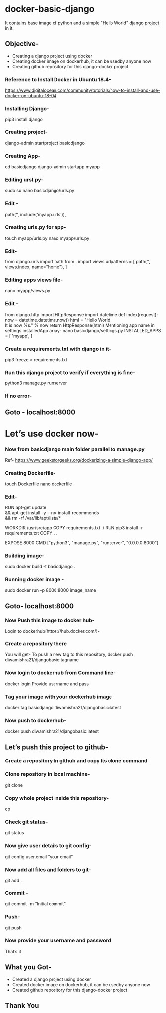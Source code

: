 # docker-basic-django
It contains base image of python and a simple "Hello World" django project in it.

## Objective-
* Creating a django project using docker
* Creating docker image on dockerhub, it can be usedby anyone now
* Creating github repository for this django-docker project

### Reference to Install Docker in Ubuntu 18.4-
https://www.digitalocean.com/community/tutorials/how-to-install-and-use-docker-on-ubuntu-18-04

### Installing Django-
pip3 install django
### Creating project-
django-admin startproject basicdjango
### Creating App-
cd basicdjango
django-admin startapp myapp

### Editing ursl.py-
sudo su
nano basicdjango/urls.py
### Edit - 
path(‘’, include(‘myapp.urls’)),

### Creating urls.py for app-
touch myapp/urls.py
nano myapp/urls.py
### Edit-
from django.urls import path
from . import views
urlpatterns = [
    path('', views.index, name="home"),
]

### Editing apps views file-
nano myapp/views.py
### Edit - 
from django.http import HttpResponse
import datetime
def index(request):
    now = datetime.datetime.now()
    html = "<html><body>Hello World. <br> It is now %s.</body></html>" % now
    return HttpResponse(html)
Mentioning app name in settings installedApp array-
nano basicdjango/settings.py
INSTALLED_APPS = [
    'myapp',
]

### Create a requirements.txt with django in it-
pip3 freeze > requirements.txt

### Run this django project to verify if everything is fine-
python3 manage.py runserver
### If no error-
## Goto - localhost:8000


# Let’s use docker now-
### Now from basicdjango main folder parallel to manage.py
Ref- https://www.geeksforgeeks.org/dockerizing-a-simple-django-app/

### Creating Dockerfile-
touch Dockerfile
nano dockerfile
### Edit-
RUN apt-get update \
    && apt-get install -y --no-install-recommends \
    && rm -rf /var/lib/apt/lists/*

WORKDIR /usr/src/app
COPY requirements.txt ./
RUN pip3 install -r requirements.txt
COPY . .

EXPOSE 8000
CMD ["python3", "manage.py", "runserver", "0.0.0.0:8000"]



### Building image- 
sudo docker build -t basicdjango .

### Running docker image -
sudo docker run -p 8000:8000 image_name

## Goto- localhost:8000


### Now Push this image to docker hub-
Login to dockerhub(https://hub.docker.com/)-

### Create a repository there
You will get-
To push a new tag to this repository,
docker push diwamishra21/djangobasic:tagname

### Now login to dockerhub from Command line- 
docker login
Provide username and pass

### Tag your image with your dockerhub image
docker tag basicdjango diwamishra21/djangobasic:latest

### Now push to dockerhub-
docker push diwamishra21/djangobasic:latest


## Let’s push this project to github-
### Create a repository in github and copy its clone command

### Clone repository in local machine-
git clone <ur>

### Copy whole project inside this repository-
cp <django-project> <github folder>

### Check git status-
git status

### Now give user details to git config-
git config user.email “your email”

### Now add all files and folders to git-
git add .

### Commit -
git commit -m “Initial commit”

### Push-
git push

### Now provide your username and password

That’s it

## What you Got-
* Created a django project using docker
* Created docker image on dockerhub, it can be usedby anyone now
* Created github repository for this django-docker project

## Thank You
